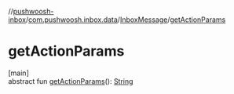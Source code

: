 //[pushwoosh-inbox](../../../index.md)/[com.pushwoosh.inbox.data](../index.md)/[InboxMessage](index.md)/[getActionParams](get-action-params.md)

# getActionParams

[main]\
abstract fun [getActionParams](get-action-params.md)(): [String](https://docs.oracle.com/javase/8/docs/api/java/lang/String.html)
